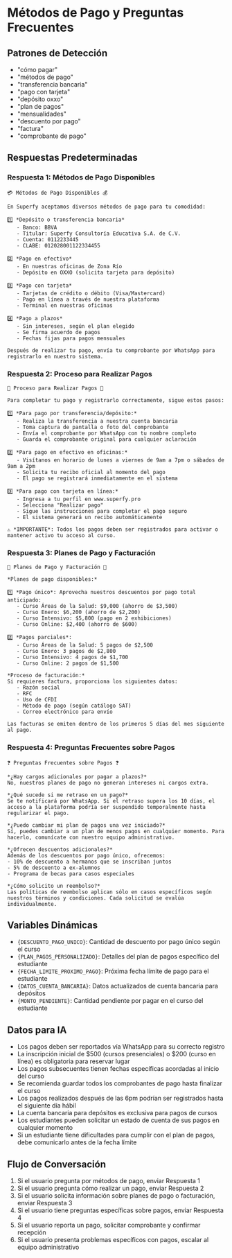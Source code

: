 # Métodos de Pago y Preguntas Frecuentes

## Patrones de Detección

- "cómo pagar"
- "métodos de pago"
- "transferencia bancaria"
- "pago con tarjeta"
- "depósito oxxo"
- "plan de pagos"
- "mensualidades"
- "descuento por pago"
- "factura"
- "comprobante de pago"

## Respuestas Predeterminadas

### Respuesta 1: Métodos de Pago Disponibles

```
💳 Métodos de Pago Disponibles 💰

En Superfy aceptamos diversos métodos de pago para tu comodidad:

1️⃣ *Depósito o transferencia bancaria*
   - Banco: BBVA
   - Titular: Superfy Consultoría Educativa S.A. de C.V.
   - Cuenta: 0112233445
   - CLABE: 012028001122334455

2️⃣ *Pago en efectivo*
   - En nuestras oficinas de Zona Río
   - Depósito en OXXO (solicita tarjeta para depósito)

3️⃣ *Pago con tarjeta*
   - Tarjetas de crédito o débito (Visa/Mastercard)
   - Pago en línea a través de nuestra plataforma
   - Terminal en nuestras oficinas

4️⃣ *Pago a plazos*
   - Sin intereses, según el plan elegido
   - Se firma acuerdo de pagos
   - Fechas fijas para pagos mensuales

Después de realizar tu pago, envía tu comprobante por WhatsApp para registrarlo en nuestro sistema.
```

### Respuesta 2: Proceso para Realizar Pagos

```
🔄 Proceso para Realizar Pagos 🔄

Para completar tu pago y registrarlo correctamente, sigue estos pasos:

1️⃣ *Para pago por transferencia/depósito:*
   - Realiza la transferencia a nuestra cuenta bancaria
   - Toma captura de pantalla o foto del comprobante
   - Envía el comprobante por WhatsApp con tu nombre completo
   - Guarda el comprobante original para cualquier aclaración

2️⃣ *Para pago en efectivo en oficinas:*
   - Visítanos en horario de lunes a viernes de 9am a 7pm o sábados de 9am a 2pm
   - Solicita tu recibo oficial al momento del pago
   - El pago se registrará inmediatamente en el sistema

3️⃣ *Para pago con tarjeta en línea:*
   - Ingresa a tu perfil en www.superfy.pro
   - Selecciona "Realizar pago"
   - Sigue las instrucciones para completar el pago seguro
   - El sistema generará un recibo automáticamente

⚠️ *IMPORTANTE*: Todos los pagos deben ser registrados para activar o mantener activo tu acceso al curso.
```

### Respuesta 3: Planes de Pago y Facturación

```
📆 Planes de Pago y Facturación 📃

*Planes de pago disponibles:*

1️⃣ *Pago único*: Aprovecha nuestros descuentos por pago total anticipado:
   - Curso Áreas de la Salud: $9,000 (ahorro de $3,500)
   - Curso Enero: $6,200 (ahorro de $2,200)
   - Curso Intensivo: $5,800 (pago en 2 exhibiciones)
   - Curso Online: $2,400 (ahorro de $600)

2️⃣ *Pagos parciales*:
   - Curso Áreas de la Salud: 5 pagos de $2,500
   - Curso Enero: 3 pagos de $2,800
   - Curso Intensivo: 4 pagos de $1,700
   - Curso Online: 2 pagos de $1,500

*Proceso de facturación:*
Si requieres factura, proporciona los siguientes datos:
   - Razón social
   - RFC
   - Uso de CFDI
   - Método de pago (según catálogo SAT)
   - Correo electrónico para envío

Las facturas se emiten dentro de los primeros 5 días del mes siguiente al pago.
```

### Respuesta 4: Preguntas Frecuentes sobre Pagos

```
❓ Preguntas Frecuentes sobre Pagos ❓

*¿Hay cargos adicionales por pagar a plazos?*
No, nuestros planes de pago no generan intereses ni cargos extra.

*¿Qué sucede si me retraso en un pago?*
Se te notificará por WhatsApp. Si el retraso supera los 10 días, el acceso a la plataforma podría ser suspendido temporalmente hasta regularizar el pago.

*¿Puedo cambiar mi plan de pagos una vez iniciado?*
Sí, puedes cambiar a un plan de menos pagos en cualquier momento. Para hacerlo, comunícate con nuestro equipo administrativo.

*¿Ofrecen descuentos adicionales?*
Además de los descuentos por pago único, ofrecemos:
- 10% de descuento a hermanos que se inscriban juntos
- 5% de descuento a ex-alumnos
- Programa de becas para casos especiales

*¿Cómo solicito un reembolso?*
Las políticas de reembolso aplican sólo en casos específicos según nuestros términos y condiciones. Cada solicitud se evalúa individualmente.
```

## Variables Dinámicas

- `{DESCUENTO_PAGO_UNICO}`: Cantidad de descuento por pago único según el curso
- `{PLAN_PAGOS_PERSONALIZADO}`: Detalles del plan de pagos específico del estudiante
- `{FECHA_LIMITE_PROXIMO_PAGO}`: Próxima fecha límite de pago para el estudiante
- `{DATOS_CUENTA_BANCARIA}`: Datos actualizados de cuenta bancaria para depósitos
- `{MONTO_PENDIENTE}`: Cantidad pendiente por pagar en el curso del estudiante

## Datos para IA

- Los pagos deben ser reportados vía WhatsApp para su correcto registro
- La inscripción inicial de $500 (cursos presenciales) o $200 (curso en línea) es obligatoria para reservar lugar
- Los pagos subsecuentes tienen fechas específicas acordadas al inicio del curso
- Se recomienda guardar todos los comprobantes de pago hasta finalizar el curso
- Los pagos realizados después de las 6pm podrían ser registrados hasta el siguiente día hábil
- La cuenta bancaria para depósitos es exclusiva para pagos de cursos
- Los estudiantes pueden solicitar un estado de cuenta de sus pagos en cualquier momento
- Si un estudiante tiene dificultades para cumplir con el plan de pagos, debe comunicarlo antes de la fecha límite

## Flujo de Conversación

1. Si el usuario pregunta por métodos de pago, enviar Respuesta 1
2. Si el usuario pregunta cómo realizar un pago, enviar Respuesta 2
3. Si el usuario solicita información sobre planes de pago o facturación, enviar Respuesta 3
4. Si el usuario tiene preguntas específicas sobre pagos, enviar Respuesta 4
5. Si el usuario reporta un pago, solicitar comprobante y confirmar recepción
6. Si el usuario presenta problemas específicos con pagos, escalar al equipo administrativo 